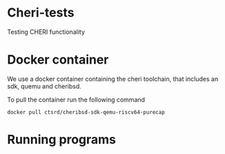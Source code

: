 # Cheri-tests
Testing CHERI functionality

# Docker container
We use a docker container containing the cheri toolchain, that includes an sdk, quemu and cheribsd.

To pull the container run the following command
```
docker pull ctsrd/cheribsd-sdk-qemu-riscv64-purecap
```


# Running programs


